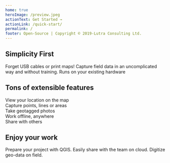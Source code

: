 ```yaml
---
home: true
heroImage: /preview.jpeg
actionText: Get Started →
actionLink: /quick-start/
permalink: /
footer: Open-Source | Copyright © 2019-Lutra Consulting Ltd.
---
```


<div class="features">
  <div class="feature">
    <h2>Simplicity First</h2>
    <p>Forget USB cables or print maps! Capture field data in an uncomplicated way and without training. Runs on your existing hardware</p>
  </div>
  <div class="feature">
    <h2>Tons of extensible features</h2>
    <p> 
        View your location on the map<br />
        Capture points, lines or areas<br />
        Take geotagged photos<br />
        Work offline, anywhere<br />
        Share with others<br />
    </p>
  </div>
  <div class="feature">
    <h2>Enjoy your work</h2>
    <p>Prepare your project with QGIS. Easily share with the team on cloud. Digitize geo-data on field.</p>
  </div>
</div>


